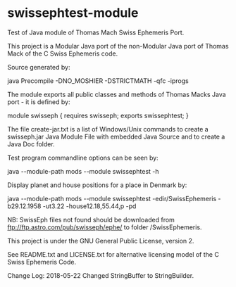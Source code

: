 # swissephtest-module
Test of Java module of Thomas Mach Swiss Ephemeris Port.

This project is a Modular Java port of the non-Modular Java port of Thomas Mack of the C Swiss Ephemeris code.

Source generated by:

java Precompile -DNO_MOSHIER -DSTRICTMATH -qfc -iprogs

The module exports all public classes and methods of Thomas Macks Java port - it is defined by:

module swisseph {
  requires swisseph;
	exports swissephtest;
}

The file create-jar.txt is a list of Windows/Unix commands to create a swisseph.jar Java Module File with
embedded Java Source and to create a Java Doc folder.

Test program commandline options can be seen by:

java --module-path mods --module swissephtest -h

Display planet and house positions for a place in Denmark by:

java --module-path mods --module swissephtest -edir/SwissEphemeris -b29.12.1958 -ut3.22 -house12.18,55.44,p -pd

NB: SwissEph files not found should be downloaded from ftp://ftp.astro.com/pub/swisseph/ephe/ to folder /SwissEphemeris.


This project is under the GNU General Public License, version 2.

See README.txt and LICENSE.txt for alternative licensing model of the C Swiss Ephemeris Code.

Change Log:
2018-05-22 Changed StringBuffer to StringBuilder.
